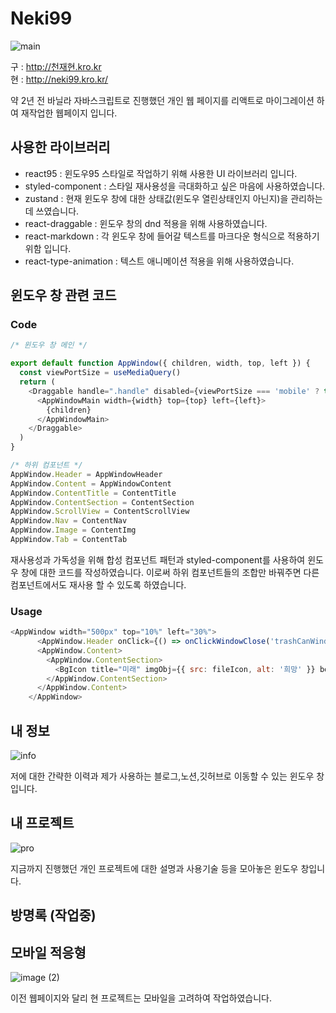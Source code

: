 # Neki99
![main](https://github.com/kangaroo19/neki99/assets/86513078/ade3d9b5-27b7-4b99-b508-02e8597b4206)

구 : http://천재현.kro.kr <br/>
현 : http://neki99.kro.kr/

약 2년 전 바닐라 자바스크립트로 진행했던 개인 웹 페이지를 리액트로 마이그레이션 하여 재작업한 웹페이지 입니다.


## 사용한 라이브러리
- react95 : 윈도우95 스타일로 작업하기 위해 사용한 UI 라이브러리 입니다.
- styled-component : 스타일 재사용성을 극대화하고 싶은 마음에 사용하였습니다.
- zustand : 현재 윈도우 창에 대한 상태값(윈도우 열린상태인지 아닌지)을 관리하는데 쓰였습니다.
- react-draggable : 윈도우 창의 dnd 적용을 위해 사용하였습니다.
- react-markdown : 각 윈도우 창에 들어갈 텍스트를 마크다운 형식으로 적용하기 위함 입니다.
- react-type-animation : 텍스트 애니메이션 적용을 위해 사용하였습니다.

## 윈도우 창 관련 코드

### Code
```js
/* 윈도우 창 메인 */

export default function AppWindow({ children, width, top, left }) {
  const viewPortSize = useMediaQuery()
  return (
    <Draggable handle=".handle" disabled={viewPortSize === 'mobile' ? true : false}>
      <AppWindowMain width={width} top={top} left={left}>
        {children}
      </AppWindowMain>
    </Draggable>
  )
}

/* 하위 컴포넌트 */
AppWindow.Header = AppWindowHeader
AppWindow.Content = AppWindowContent
AppWindow.ContentTitle = ContentTitle
AppWindow.ContentSection = ContentSection
AppWindow.ScrollView = ContentScrollView
AppWindow.Nav = ContentNav
AppWindow.Image = ContentImg
AppWindow.Tab = ContentTab
```

재사용성과 가독성을 위해 합성 컴포넌트 패턴과 styled-component를 사용하여 윈도우 창에 대한 코드를 작성하였습니다.
이로써 하위 컴포넌트들의 조합만 바꿔주면 다른 컴포넌트에서도 재사용 할 수 있도록 하였습니다.

### Usage

```js
<AppWindow width="500px" top="10%" left="30%">
      <AppWindow.Header onClick={() => onClickWindowClose('trashCanWindow')}>휴지통</AppWindow.Header>
      <AppWindow.Content>
        <AppWindow.ContentSection>
          <BgIcon title="미래" imgObj={{ src: fileIcon, alt: '희망' }} border="1px solid rgb(198, 198, 198)" color="black" />
        </AppWindow.ContentSection>
      </AppWindow.Content>
    </AppWindow>
```

## 내 정보
![info](https://github.com/kangaroo19/neki99/assets/86513078/2d3f46ad-84ff-49a6-87aa-3e5684d63964)

저에 대한 간략한 이력과 제가 사용하는 블로그,노션,깃허브로 이동할 수 있는 윈도우 창입니다.

## 내 프로젝트
![pro](https://github.com/kangaroo19/neki99/assets/86513078/e71ac196-37d6-43ad-8d9a-55a186d521ff)

지금까지 진행했던 개인 프로젝트에 대한 설명과 사용기술 등을 모아놓은 윈도우 창입니다.

## 방명록 (작업중)

## 모바일 적응형
![image (2)](https://github.com/kangaroo19/neki99/assets/86513078/e370c3ce-7d45-4f53-b509-8a386ac3ec7a)

이전 웹페이지와 달리 현 프로젝트는 모바일을 고려하여 작업하였습니다.
